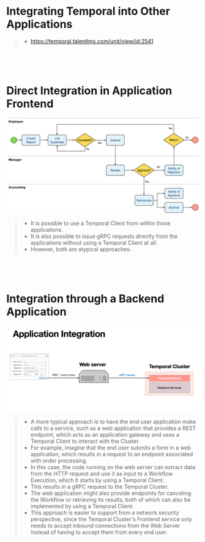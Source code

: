 # Integrating Temporal into Other Applications

> - https://temporal.talentlms.com/unit/view/id:2541

<br />
<br />
<br />



# Direct Integration in Application Frontend

![07-application-frontend-integration](./images/01-expense-report-workflow-diagram.png)

> - It is possible to use a Temporal Client from within those applications.
> - It is also possible to issue gRPC requests directly from the applications without using a Temporal Client at all.
> - However, both are atypical approaches.

<br />
<br />
<br />



# Integration through a Backend Application

![08-integration-application-backend-application](./images/08-integration-through-backend-application.png)

> - A more typical approach is to have the end user application make calls to a service, such as a web application that provides a REST endpoint, which acts as an application gateway and uses a Temporal Client to interact with the Cluster.
> - For example, imagine that the end user submits a form in a web application, which results in a request to an endpoint associated with order processing.
> - In this case, the code running on the web server can extract data from the HTTP request and use it as input to a Workflow Execution, which it starts by using a Temporal Client.
> - This results in a gRPC request to the Temporal Cluster.
> - The web application might also provide endpoints for canceling the Workflow or retrieving its results, both of which can also be implemented by using a Temporal Client.
> - This approach is easier to support from a network security perspective, since the Temporal Cluster's Frontend service only needs to accept inbound connections from the Web Server instead of having to accept them from every end user.
